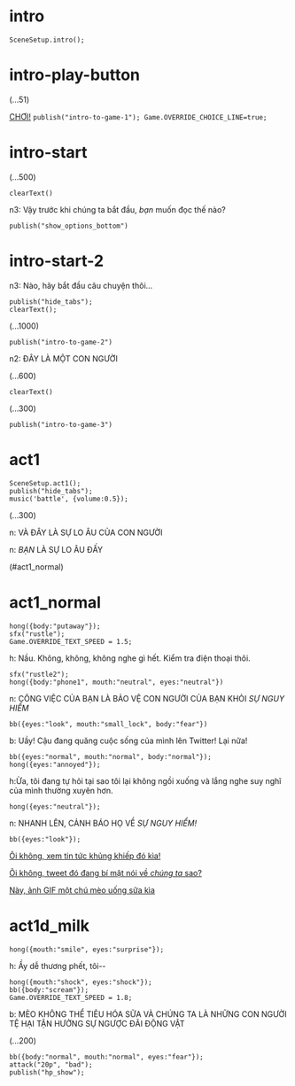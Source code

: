 # intro

`SceneSetup.intro();`

# intro-play-button

(...51)

[CHƠI!](#intro-start) `publish("intro-to-game-1"); Game.OVERRIDE_CHOICE_LINE=true;`

# intro-start

(...500)

`clearText()`

n3: Vậy trước khi chúng ta bắt đầu, *bạn* muốn đọc thế nào?

`publish("show_options_bottom")`

# intro-start-2

n3: Nào, hãy bắt đầu câu chuyện thôi...

```
publish("hide_tabs");
clearText();
```

(...1000)

`publish("intro-to-game-2")`

n2: ĐÂY LÀ MỘT CON NGƯỜI

(...600)

`clearText()`

(...300)

`publish("intro-to-game-3")`

# act1

```
SceneSetup.act1();
publish("hide_tabs");
music('battle', {volume:0.5});
```

(...300)

n: VÀ ĐÂY LÀ SỰ LO ÂU CỦA CON NGƯỜI

n: _BẠN_ LÀ SỰ LO ÂU ĐẤY

(#act1_normal)

# act1_normal

```
hong({body:"putaway"});
sfx("rustle");
Game.OVERRIDE_TEXT_SPEED = 1.5;
```

h: Nầu. Không, không, không nghe gì hết. Kiểm tra điện thoại thôi.

```
sfx("rustle2");
hong({body:"phone1", mouth:"neutral", eyes:"neutral"})
```

n: CÔNG VIỆC CỦA BẠN LÀ BẢO VỆ CON NGƯỜI CỦA BẠN KHỎI *SỰ NGUY HIỂM*

`bb({eyes:"look", mouth:"small_lock", body:"fear"})`

b: Uầy! Cậu đang quăng cuộc sống của mình lên Twitter! Lại nữa!

```
bb({eyes:"normal", mouth:"normal", body:"normal"});
hong({eyes:"annoyed"});
```

h:Ừa, tôi đang tự hỏi tại sao tôi lại không ngồi xuống và lắng nghe suy nghĩ của mình thường xuyên hơn.

`hong({eyes:"neutral"});`

n: NHANH LÊN, CẢNH BÁO HỌ VỀ *SỰ NGUY HIỂM!*

```
bb({eyes:"look"});
```

[Ôi không, xem tin tức khủng khiếp đó kìa!](#act1d_news)

[Ôi không, tweet đó đang bí mật nói về *chúng ta* sao?](#act1d_subtweet)

[Này, ảnh GIF một chú mèo uống sữa kìa](#act1d_milk)

# act1d_milk

`hong({mouth:"smile", eyes:"surprise"});`

h: Ầy dễ thương phết, tôi--

```
hong({mouth:"shock", eyes:"shock"});
bb({body:"scream"});
Game.OVERRIDE_TEXT_SPEED = 1.8;
```

b: MÈO KHÔNG THỂ TIÊU HÓA SỮA VÀ CHÚNG TA LÀ NHỮNG CON NGƯỜI TỆ HẠI TẬN HƯỞNG SỰ NGƯỢC ĐÃI ĐỘNG VẬT

(...200)

```
bb({body:"normal", mouth:"normal", eyes:"fear"});
attack("20p", "bad");
publish("hp_show");
```
